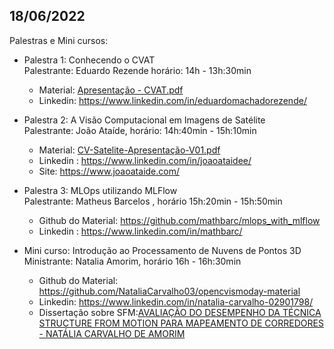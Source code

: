 

## 18/06/2022

Palestras e Mini cursos:

- Palestra 1: Conhecendo o CVAT <br> Palestrante: Eduardo Rezende horário: 14h - 13h:30min

<ul><li style="list-style-type: none">
<ul>
  <li>Material: <a href="Apresentação - CVAT.pdf">Apresentação - CVAT.pdf</a></li>
  <li>Linkedin: <a href="https://www.linkedin.com/in/eduardomachadorezende/">https://www.linkedin.com/in/eduardomachadorezende/</a></li>
</ul>
</li>
</ul>




- Palestra 2: A Visão Computacional em Imagens de Satélite <br> Palestrante: João Ataíde, horário: 14h:40min - 15h:10min

<ul><li style="list-style-type: none">
<ul>
  <li>Material: <a href="CV-Satelite-Apresentação-V01.pdf">CV-Satelite-Apresentação-V01.pdf</a></li>
  <li>Linkedin : <a href="https://www.linkedin.com/in/joaoataidee/">https://www.linkedin.com/in/joaoataidee/</a></li>
  <li>Site: <a href="https://www.joaoataide.com/">https://www.joaoataide.com/</a></li>
</ul>
</li>
</ul>





- Palestra 3:  MLOps utilizando MLFlow <br> Palestrante: Matheus Barcelos , horário 15h:20min - 15h:50min

<ul><li style="list-style-type: none">
<ul>
  <li>Github do Material: <a href="https://github.com/mathbarc/mlops_with_mlflow">https://github.com/mathbarc/mlops_with_mlflow</a></li>
  <li>Linkedin : <a href="https://www.linkedin.com/in/mathbarc/"> https://www.linkedin.com/in/mathbarc/</a></li>
</ul>
</li>
</ul>

- Mini curso: Introdução ao Processamento de Nuvens de Pontos 3D <br> Ministrante: Natalia Amorim, horário 16h - 16h:30min

<ul><li style="list-style-type: none">
<ul>
  <li>Github do Material: <a href="https://github.com/NataliaCarvalho03/opencvismoday-material">https://github.com/NataliaCarvalho03/opencvismoday-material</a></li>
  <li>Linkedin: <a href="https://www.linkedin.com/in/natalia-carvalho-02901798/">https://www.linkedin.com/in/natalia-carvalho-02901798/</a></li>
  <li>Dissertação sobre SFM:<a href="https://grupo-opencv-br.github.io/tutoriais-tecnologia/avancado/R-D-NATALIACARVALHODEAMORIM.pdf">AVALIAÇÃO DO DESEMPENHO DA TÉCNICA STRUCTURE FROM MOTION PARA MAPEAMENTO DE CORREDORES - NATÁLIA CARVALHO DE AMORIM</a></li>
</ul>
</li>
</ul>


